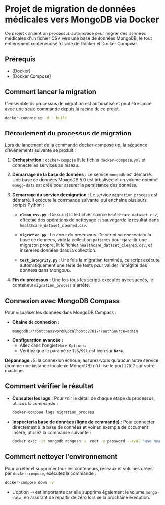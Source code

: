 # Projet de migration de données médicales vers MongoDB via Docker

Ce projet contient un processus automatisé pour migrer des données médicales d'un fichier CSV vers une base de données MongoDB, le tout entièrement conteneurisé à l'aide de Docker et Docker Compose.

## Prérequis

* [Docker]
* [Docker Compose]

## Comment lancer la migration

L'ensemble du processus de migration est automatisé et peut être lancé avec une seule commande depuis la racine de ce projet.

```bash
docker-compose up -d --build
```

## Déroulement du processus de migration

Lors du lancement de la commande docker-compose up, la séquence d’événements suivante se produit :

1.  **Orchestration** : `docker-compose` lit le fichier `docker-compose.yml` et connecte les services au réseau.

2.  **Démarrage de la base de données** : Le service `mongodb` est démarré. Une base de données MongoDB 5.0 est initialisée et un volume nommé `mongo-data` est créé pour assurer la persistance des données.

3.  **Démarrage du service de migration** : Le service `migration_process` est démarré. Il exécute la commande suivante, qui enchaîne plusieurs scripts Python :

    *   **`clean_csv.py`** : Ce script lit le fichier source `healthcare_dataset.csv`, effectue des opérations de nettoyage et sauvegarde le résultat dans `healthcare_dataset_cleaned.csv`.

    *   **`migration.py`** : Le cœur du processus. Ce script se connecte à la base de données, vide la collection `patients` pour garantir une migration propre, lit le fichier `healthcare_dataset_cleaned.csv`, et insère les données dans la collection.

    *   **`test_integrity.py`** : Une fois la migration terminée, ce script exécute automatiquement une série de tests pour valider l'intégrité des données dans MongoDB.

4.  **Fin du processus** : Une fois tous les scripts exécutés avec succès, le conteneur `migration_process` s'arrête.


## Connexion avec MongoDB Compass

Pour visualiser les données dans MongoDB Compass :

- **Chaîne de connexion** :
  ```
  mongodb://root:password@localhost:27017/?authSource=admin
  ```
- **Configuration avancée** :
  - Allez dans l'onglet `More Options`.
  - Vérifiez que le paramètre **`TLS/SSL`** est bien sur **`None`**.

**Dépannage :**
Si la connexion échoue, assurez-vous qu'aucun autre service (comme une instance locale de MongoDB) n'utilise le port `27017` sur votre machine.


## Comment vérifier le résultat

*   **Consulter les logs** : Pour voir le détail de chaque étape du processus, utilisez la commande :
    ```bash
    docker-compose logs migration_process
    ```

*   **Inspecter la base de données (ligne de commande)** : Pour connecter directement à la base de données et voir un exemple de document inséré, utilisez la commande suivante :
    ```bash
    docker exec -it mongodb mongosh -u root -p password --eval "use healthcare; db.patients.findOne();"
    ```

## Comment nettoyer l'environnement

Pour arrêter et supprimer tous les conteneurs, réseaux et volumes créés par `docker-compose`, exécutez la commande :

```bash
docker-compose down -v
```

*   L'option `-v` est importante car elle supprime également le volume `mongo-data`, en assurant de repartir de zéro lors de la prochaine exécution.
